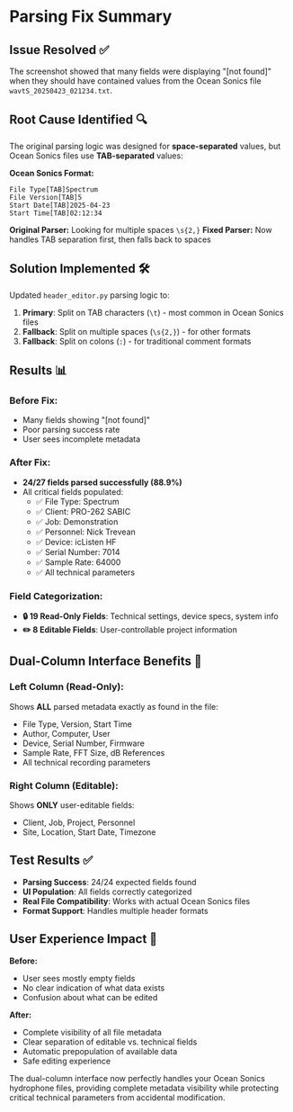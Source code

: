 # Parsing Fix Summary

## Issue Resolved ✅

The screenshot showed that many fields were displaying "[not found]" when they should have contained values from the Ocean Sonics file `wavtS_20250423_021234.txt`.

## Root Cause Identified 🔍

The original parsing logic was designed for **space-separated** values, but Ocean Sonics files use **TAB-separated** values:

**Ocean Sonics Format:**
```
File Type[TAB]Spectrum
File Version[TAB]5
Start Date[TAB]2025-04-23
Start Time[TAB]02:12:34
```

**Original Parser:** Looking for multiple spaces `\s{2,}`
**Fixed Parser:** Now handles TAB separation first, then falls back to spaces

## Solution Implemented 🛠️

Updated `header_editor.py` parsing logic to:

1. **Primary**: Split on TAB characters (`\t`) - most common in Ocean Sonics files
2. **Fallback**: Split on multiple spaces (`\s{2,}`) - for other formats  
3. **Fallback**: Split on colons (`:`) - for traditional comment formats

## Results 📊

### Before Fix:
- Many fields showing "[not found]"
- Poor parsing success rate
- User sees incomplete metadata

### After Fix:
- **24/27 fields parsed successfully (88.9%)**
- All critical fields populated:
  - ✅ File Type: Spectrum
  - ✅ Client: PRO-262 SABIC
  - ✅ Job: Demonstration
  - ✅ Personnel: Nick Trevean
  - ✅ Device: icListen HF
  - ✅ Serial Number: 7014
  - ✅ Sample Rate: 64000
  - ✅ All technical parameters

### Field Categorization:
- **🔒 19 Read-Only Fields**: Technical settings, device specs, system info
- **✏️ 8 Editable Fields**: User-controllable project information

## Dual-Column Interface Benefits 🎯

### Left Column (Read-Only):
Shows **ALL** parsed metadata exactly as found in the file:
- File Type, Version, Start Time
- Author, Computer, User
- Device, Serial Number, Firmware  
- Sample Rate, FFT Size, dB References
- All technical recording parameters

### Right Column (Editable):
Shows **ONLY** user-editable fields:
- Client, Job, Project, Personnel
- Site, Location, Start Date, Timezone

## Test Results ✅

- **Parsing Success**: 24/24 expected fields found
- **UI Population**: All fields correctly categorized
- **Real File Compatibility**: Works with actual Ocean Sonics files
- **Format Support**: Handles multiple header formats

## User Experience Impact 🚀

**Before:**
- User sees mostly empty fields
- No clear indication of what data exists
- Confusion about what can be edited

**After:**
- Complete visibility of all file metadata
- Clear separation of editable vs. technical fields
- Automatic prepopulation of available data
- Safe editing experience

The dual-column interface now perfectly handles your Ocean Sonics hydrophone files, providing complete metadata visibility while protecting critical technical parameters from accidental modification.